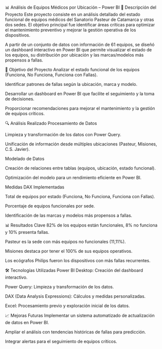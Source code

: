 📊 Análisis de Equipos Médicos por Ubicación – Power BI
📌 Descripción del Proyecto
Este proyecto consiste en un análisis detallado del estado funcional de equipos médicos del Sanatorio Pasteur de Catamarca y otras dos sedes. El objetivo principal fue identificar áreas críticas para optimizar el mantenimiento preventivo y mejorar la gestión operativa de los dispositivos.

A partir de un conjunto de datos con información de 61 equipos, se diseñó un dashboard interactivo en Power BI que permite visualizar el estado de los equipos, su distribución por ubicación y las marcas/modelos más propensos a fallas.

🎯 Objetivo del Proyecto
Analizar el estado funcional de los equipos (Funciona, No Funciona, Funciona con Fallas).

Identificar patrones de fallas según la ubicación, marca y modelo.

Desarrollar un dashboard en Power BI que facilite el seguimiento y la toma de decisiones.

Proporcionar recomendaciones para mejorar el mantenimiento y la gestión de equipos críticos.

🔍 Análisis Realizado
Procesamiento de Datos

Limpieza y transformación de los datos con Power Query.

Unificación de información desde múltiples ubicaciones (Pasteur, Misiones, C.S. Javier).

Modelado de Datos

Creación de relaciones entre tablas (equipos, ubicación, estado funcional).

Optimización del modelo para un rendimiento eficiente en Power BI.

Medidas DAX Implementadas

Total de equipos por estado (Funciona, No Funciona, Funciona con Fallas).

Porcentaje de equipos funcionales por sede.

Identificación de las marcas y modelos más propensos a fallas.

📊 Resultados Clave
82% de los equipos están funcionales, 8% no funciona y 10% presenta fallas.

Pasteur es la sede con más equipos no funcionales (11,11%).

Misiones destaca por tener el 100% de sus equipos operativos.

Los ecógrafos Philips fueron los dispositivos con más fallas recurrentes.

🛠️ Tecnologías Utilizadas
Power BI Desktop: Creación del dashboard interactivo.

Power Query: Limpieza y transformación de los datos.

DAX (Data Analysis Expressions): Cálculos y medidas personalizadas.

Excel: Procesamiento previo y exploración inicial de los datos.

📈 Mejoras Futuras
Implementar un sistema automatizado de actualización de datos en Power BI.

Ampliar el análisis con tendencias históricas de fallas para predicción.

Integrar alertas para el seguimiento de equipos críticos.

